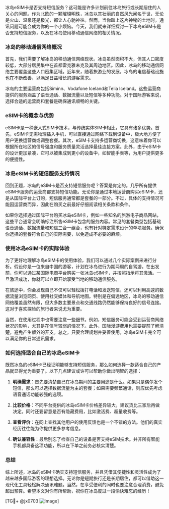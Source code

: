 冰岛eSIM卡是否支持短信服务？这可能是许多计划前往冰岛旅行或长期居住的人关心的问题。作为北欧的一颗璀璨明珠，冰岛以其壮丽的自然风光闻名于世，无论是火山、温泉还是极光，都让人心驰神往。然而，当你踏上这片神秘的土地时，通讯问题可能会成为你的一个小烦恼。今天，我们就来详细探讨一下冰岛eSIM卡是否支持短信服务，以及在冰岛使用移动通信网络的相关情况。

### 冰岛的移动通信网络概况

首先，我们需要了解冰岛的移动通信网络现状。冰岛虽然面积不大，但其人口密度较低，大部分居民集中在首都雷克雅未克及其周边地区。因此，冰岛的移动通信网络主要覆盖这些人口密集区域。近年来，随着旅游业的发展，冰岛的电信基础设施也在不断改善，以满足日益增长的游客需求。

冰岛的主要运营商包括Siminn、Vodafone Iceland和Telia Iceland。这些运营商提供的服务涵盖了语音通话、数据流量以及短信等多种功能。对于国际游客来说，选择合适的运营商和套餐是确保通讯顺畅的关键。

### eSIM卡的概念与优势

eSIM卡是一种嵌入式SIM卡技术，与传统实体SIM卡相比，它具有诸多优势。首先，eSIM卡无需物理插入手机，可以直接通过网络下载到设备中，极大地方便了用户更换运营商或调整套餐。其次，eSIM卡支持多运营商切换，这意味着你可以根据所在地区的信号强度和服务质量灵活选择最佳连接方案。此外，由于eSIM卡的设计更加紧凑，它可以被集成到更小的设备中，如智能手表等，为用户提供更多的便捷性。

### 冰岛eSIM卡的短信服务支持情况

回到正题，冰岛的eSIM卡是否支持短信服务呢？答案是肯定的。几乎所有提供eSIM卡服务的运营商都支持短信功能。无论你是通过本地运营商购买eSIM卡，还是从国际平台上订购，短信服务通常都是套餐的一部分。不过，具体的支持情况可能因运营商而异，因此在购买之前最好仔细阅读相关条款和条件。

如果你选择通过国际平台购买冰岛eSIM卡，例如一些知名的旅游电子商品网站，这些平台通常会明确标注所售eSIM卡包含的服务内容。常见的套餐类型包括基础语音通话、数据流量和短信三合一组合，也有针对特定需求设计的单项服务。确保你选择的套餐符合自己的实际需要，以免造成不必要的麻烦。

### 使用冰岛eSIM卡的实际体验

为了更好地理解冰岛eSIM卡的使用体验，我们可以通过几个实际案例来进行分析。假设你是一位来自中国的游客，计划在冰岛进行为期两周的自驾游。在出发前，你可以通过某国际电商平台购买一张冰岛eSIM卡，并按照指示将其激活。一旦激活成功，你就可以立即开始享受当地的移动通信服务。

在旅途中，你会发现自己不仅可以轻松拨打电话和发送短信，还可以利用高速的数据流量浏览网页、使用社交媒体和导航地图。特别是在偏远地区，冰岛的移动通信网络覆盖虽然有限，但大多数主要景点和交通线路仍然能够保持良好的信号连接。这对于喜欢探险的旅行者来说尤为重要。

当然，在使用过程中也需要注意一些细节。例如，短信服务可能会受到运营商网络状况的影响，尤其是在信号较弱的情况下。此外，国际漫游费用也需要提前了解清楚，避免产生额外的开支。总之，只要合理规划并妥善使用，冰岛eSIM卡完全可以满足你的日常通讯需求。

### 如何选择适合自己的冰岛eSIM卡

既然冰岛的eSIM卡已经证明能够支持短信服务，那么如何选择一款适合自己的产品就显得尤为重要了。以下几点建议或许可以帮助你做出明智的选择：

1. **明确需求**：首先要清楚自己在冰岛期间的主要用途是什么。如果只是偶尔发个短信，那么可以选择数据流量为主的套餐；如果需要频繁通话，则应优先考虑语音通话功能较强的选项。

2. **比较价格**：不同平台提供的冰岛eSIM卡价格差异较大，建议货比三家后再做决定。同时还要留意是否有隐藏费用，比如激活费、超量收费等。

3. **查看评价**：在网上查找其他用户的使用反馈也是一个不错的方法。他们的真实经历往往能为你提供更多参考信息。

4. **确认兼容性**：最后别忘了检查自己的设备是否支持eSIM技术。并非所有智能手机都具备这项功能，所以在下单之前务必核实清楚。

### 总结

综上所述，冰岛的eSIM卡确实支持短信服务，并且凭借其便捷性和灵活性成为了越来越多国际游客的理想选择。无论你是短期旅行还是长期居住，都可以借助这一现代化工具轻松解决通讯难题。当然，在享受便利的同时也要注意合理消费，避免超出预算。希望本文对你有所帮助，祝你在冰岛度过一段愉快难忘的经历！

[TG💪+ @jx0703 ![Image](https://github.com/user-attachments/assets/dbca1d08-cadb-493c-b0ec-ad6f7a83f270)]